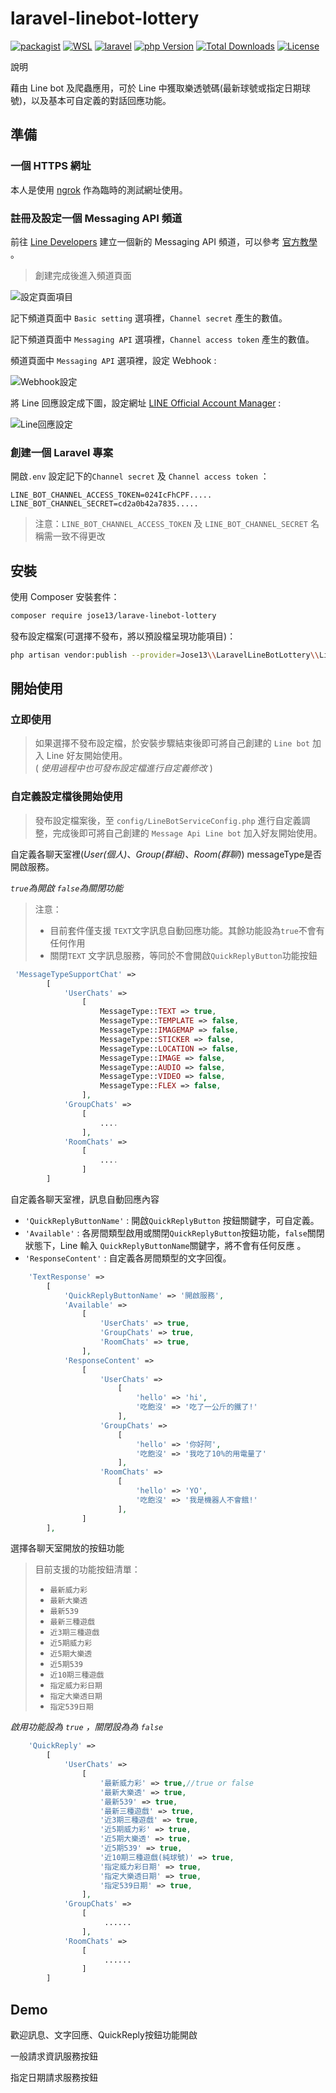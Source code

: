 # laravel-linebot-lottery

[![packagist](https://img.shields.io/packagist/v/jose13/larave-linebot-lottery?color=orange)](https://packagist.org/packages/jose13/larave-linebot-lottery)
[![WSL](https://img.shields.io/badge/platform-windows%20%7C%20linux-blue)](https://packagist.org/packages/jose13/larave-linebot-lottery)
[![laravel](https://img.shields.io/badge/laravel-%5E8.0-green)](https://packagist.org/packages/jose13/larave-linebot-lottery)
[![php Version](https://img.shields.io/packagist/php-v/jose13/larave-linebot-lottery)](https://packagist.org/packages/jose13/larave-linebot-lottery)
[![Total Downloads](https://img.shields.io/packagist/dt/jose13/larave-linebot-lottery?color=blue)](https://packagist.org/packages/jose13/larave-linebot-lottery)
[![License](https://img.shields.io/packagist/l/jose13/larave-linebot-lottery)](https://packagist.org/packages/jose13/larave-linebot-lottery)

說明

藉由 Line bot 及爬蟲應用，可於 Line 中獲取樂透號碼(最新球號或指定日期球號)，以及基本可自定義的對話回應功能。

## 準備

### 一個 HTTPS 網址

本人是使用 [ngrok](https://ngrok.com/) 作為臨時的測試網址使用。

### 註冊及設定一個 Messaging API 頻道

前往 [Line Developers](https://developers.line.biz/console/) 建立一個新的 Messaging API
頻道，可以參考 [官方教學](https://developers.line.biz/zh-hant/docs/messaging-api/getting-started/) 。
> 創建完成後進入頻道頁面

![設定頁面項目](docs/設定項目頁面.png)  

記下頻道頁面中 `Basic setting` 選項裡，`Channel secret` 產生的數值。

記下頻道頁面中 `Messaging API` 選項裡，`Channel access token` 產生的數值。

頻道頁面中 `Messaging API` 選項裡，設定 Webhook :

![Webhook設定](docs/Webhook設定.png)

將 Line 回應設定成下圖，設定網址 [LINE Official Account Manager](https://manager.line.biz/account/@002xwgzm/setting/response) :

![Line回應設定](docs/Line回應設定.png)

### 創建一個 Laravel 專案

開啟`.env` 設定記下的`Channel secret` 及 `Channel access token` ：

```
LINE_BOT_CHANNEL_ACCESS_TOKEN=024IcFhCPF.....
LINE_BOT_CHANNEL_SECRET=cd2a0b42a7835.....
```

> 注意：`LINE_BOT_CHANNEL_ACCESS_TOKEN` 及 `LINE_BOT_CHANNEL_SECRET`  名稱需一致不得更改

## 安裝

使用 Composer 安裝套件：

```bash
composer require jose13/larave-linebot-lottery
```

發布設定檔案(可選擇不發布，將以預設檔呈現功能項目)：

```bash
php artisan vendor:publish --provider=Jose13\\LaravelLineBotLottery\\LinebotServiceProvider
```

## 開始使用

### 立即使用

> 如果選擇不發布設定檔，於安裝步驟結束後即可將自己創建的 `Line bot` 加入 Line 好友開始使用。  
> ( *使用過程中也可發布設定檔進行自定義修改* )

### 自定義設定檔後開始使用

> 發布設定檔案後，至 `config/LineBotServiceConfig.php` 進行自定義調整，完成後即可將自己創建的 `Message Api Line bot` 加入好友開始使用。

自定義各聊天室裡(*User(個人)*、*Group(群組)*、*Room(群聊)*) messageType是否開啟服務。

*`true`為開啟 `false`為關閉功能*
> 注意：
> * 目前套件僅支援 `TEXT`文字訊息自動回應功能。其餘功能設為`true`不會有任何作用
> * 關閉`TEXT` 文字訊息服務，等同於不會開啟`QuickReplyButton`功能按鈕

```php
 'MessageTypeSupportChat' =>
        [
            'UserChats' =>
                [
                    MessageType::TEXT => true,
                    MessageType::TEMPLATE => false,
                    MessageType::IMAGEMAP => false,
                    MessageType::STICKER => false,
                    MessageType::LOCATION => false,
                    MessageType::IMAGE => false,
                    MessageType::AUDIO => false,
                    MessageType::VIDEO => false,
                    MessageType::FLEX => false,
                ],
            'GroupChats' =>
                [
                    ....
                ],
            'RoomChats' =>
                [
                    ....
                ]
        ]
```

自定義各聊天室裡，訊息自動回應內容

* `'QuickReplyButtonName'` : 開啟`QuickReplyButton` 按鈕關鍵字，可自定義。
* `'Available'` : 各房間類型啟用或關閉`QuickReplyButton`按鈕功能，`false`關閉狀態下，Line 輸入 `QuickReplyButtonName`關鍵字，將不會有任何反應 。
* `'ResponseContent'` : 自定義各房間類型的文字回復。

```php
    'TextResponse' =>
        [
            'QuickReplyButtonName' => '開啟服務',
            'Available' =>
                [
                    'UserChats' => true,
                    'GroupChats' => true,
                    'RoomChats' => true,
                ],
            'ResponseContent' =>
                [
                    'UserChats' =>
                        [
                            'hello' => 'hi',
                            '吃飽沒' => '吃了一公斤的鐵了!'
                        ],
                    'GroupChats' =>
                        [
                            'hello' => '你好阿',
                            '吃飽沒' => '我吃了10%的用電量了'
                        ],
                    'RoomChats' =>
                        [
                            'hello' => 'YO',
                            '吃飽沒' => '我是機器人不會餓!'
                        ],
                ]
        ],
```

選擇各聊天室開放的按鈕功能
> 目前支援的功能按鈕清單：
> * `最新威力彩`
> * `最新大樂透`
> * `最新539`
> * `最新三種遊戲`
> * `近3期三種遊戲`
> * `近5期威力彩`
> * `近5期大樂透`
> * `近5期539`
> * `近10期三種遊戲`
> * `指定威力彩日期`
> * `指定大樂透日期`
> * `指定539日期`

*啟用功能設為 `true` ，關閉設為為 `false`*

```php
    'QuickReply' =>
        [
            'UserChats' =>
                [
                    '最新威力彩' => true,//true or false
                    '最新大樂透' => true,
                    '最新539' => true,
                    '最新三種遊戲' => true,
                    '近3期三種遊戲' => true,
                    '近5期威力彩' => true,
                    '近5期大樂透' => true,
                    '近5期539' => true,
                    '近10期三種遊戲(純球號)' => true,
                    '指定威力彩日期' => true,
                    '指定大樂透日期' => true,
                    '指定539日期' => true,
                ],
            'GroupChats' =>
                [
                     ......
                ],
            'RoomChats' =>
                [
                     ......
                ]
        ]
```

## Demo

歡迎訊息、文字回應、QuickReply按鈕功能開啟

一般請求資訊服務按鈕

指定日期請求服務按鈕

